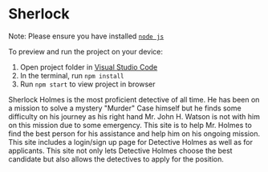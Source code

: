 
  # Sherlock

  Note: Please ensure you have installed <code><a href="https://nodejs.org/en/download/">node js</a></code>

  To preview and run the project on your device:
  1) Open project folder in <a href="https://code.visualstudio.com/download">Visual Studio Code</a>
  2) In the terminal, run `npm install`
  3) Run `npm start` to view project in browser


  Sherlock Holmes is the most proficient detective of all time. He has been on a mission to solve a mystery "Murder" Case 
himself but he finds some difficulty on his journey as his right hand Mr. John H. Watson is not with him on this mission due
 to some emergency. This site is to help Mr. Holmes to find the best person for his assistance and help him on his ongoing
mission.
This site includes a login/sign up page for Detective Holmes as well as for applicants. 
This site not only lets Detective Holmes choose the best candidate but also allows the detectives to apply for the position.
